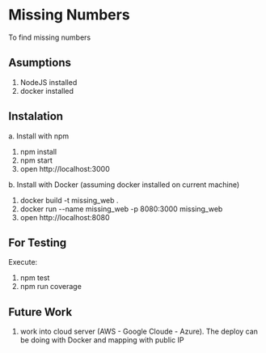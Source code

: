 # Missing Numbers

To find missing numbers

## Asumptions

1. NodeJS installed
2. docker installed


## Instalation

a. Install with npm

1. npm install
2. npm start
3. open http://localhost:3000

b. Install with Docker (assuming docker installed on current machine)

1. docker build -t missing_web .
2. docker run --name missing_web -p 8080:3000 missing_web
3. open http://localhost:8080


## For Testing

  Execute:
  
  1. npm test
  2. npm run coverage
  
  
## Future Work

1. work into cloud server (AWS - Google Cloude - Azure). The deploy can be doing with Docker and 
   mapping with public IP

